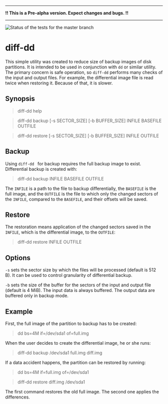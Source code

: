 ***

**!! This is a Pre-alpha version. Expect changes and bugs. !!**

***

![Status of the tests for the master branch](https://github.com/jansucan/diff-dd/actions/workflows/tests.yml/badge.svg?branch=master)

# diff-dd

This simple utility was created to reduce size of backup images of disk
partitions. It is intended to be used in conjunction with ```dd``` or similar
utility. The primary concern is safe operation, so ```diff-dd``` performs many
checks of the input and output files. For example, the differential image file
is read twice when restoring it. Because of that, it is slower.

## Synopsis

> diff-dd help

> diff-dd backup [-s SECTOR_SIZE] [-b BUFFER_SIZE] INFILE BASEFILE OUTFILE

> diff-dd restore [-s SECTOR_SIZE] [-b BUFFER_SIZE] INFILE OUTFILE

## Backup

Using ```diff-dd ``` for backup requires the full backup image to
exist. Differential backup is created with:

> diff-dd backup INFILE BASEFILE OUTFILE

The ```INFILE``` is a path to the file to backup differentially, the
```BASEFILE``` is the full image, and the ```OUTFILE``` is the file to
which only the changed sectors of the ```INFILE```, compared to the
```BASEFILE```, and their offsets will be saved.

## Restore

The restoration means application of the changed sectors saved in the
```INFILE```, which is the differential image, to the ```OUTFILE```:

> diff-dd restore INFILE OUTFILE

## Options

```-s``` sets the sector size by which the files will be processed
(default is 512 B). It can be used to control granularity of
differential backup.

```-b``` sets the size of the buffer for the sectors of the input and
output file (default is 4 MiB). The input data is always buffered. The
output data are buffered only in backup mode.

## Example

First, the full image of the partition to backup has to be created:

> dd bs=4M if=/dev/sda1 of=full.img

When the user decides to create the differential image, he or she runs:

> diff-dd backup /dev/sda1 full.img diff.img

If a data accident happens, the partition can be restored by running:

> dd bs=4M if=full.img of=/dev/sda1

> diff-dd restore diff.img /dev/sda1

The first command restores the old full image. The second one applies
the differences.
